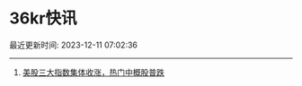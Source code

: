 # 36kr快讯

最近更新时间: 2023-12-11 07:02:36

--- 
1. [美股三大指数集体收涨，热门中概股普跌](https://www.36kr.com/newsflashes/2555502900156809) 
